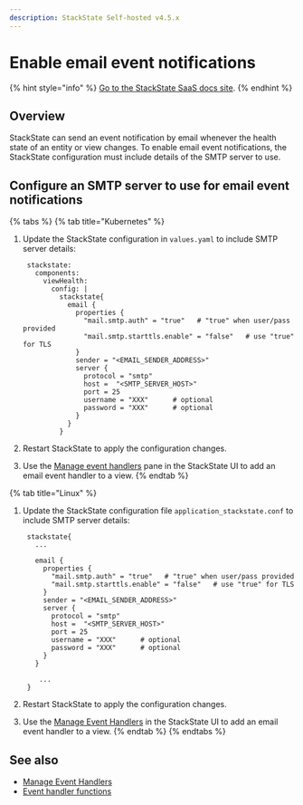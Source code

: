 ```yaml
---
description: StackState Self-hosted v4.5.x
---
```


# Enable email event notifications

{% hint style="info" %}
[Go to the StackState SaaS docs site](https://docs.stackstate.com/v/stackstate-saas/).
{% endhint %}

## Overview

StackState can send an event notification by email whenever the health state of an entity or view changes. To enable email event notifications, the StackState configuration must include details of the SMTP server to use.

## Configure an SMTP server to use for email event notifications

{% tabs %}
{% tab title="Kubernetes" %}
1. Update the StackState configuration in `values.yaml` to include SMTP server details:

   ```text
    stackstate:
      components:
        viewHealth:
          config: |
            stackstate{
              email {
                properties {
                  "mail.smtp.auth" = "true"   # "true" when user/pass provided   
                  "mail.smtp.starttls.enable" = "false"   # use "true" for TLS
                }
                sender = "<EMAIL_SENDER_ADDRESS>"
                server {
                  protocol = "smtp"
                  host =  "<SMTP_SERVER_HOST>"
                  port = 25
                  username = "XXX"      # optional
                  password = "XXX"      # optional
                }
              }
            }
   ```

2. Restart StackState to apply the configuration changes.
3. Use the [Manage event handlers](/use/stackstate-ui/views/manage-event-handlers.md) pane in the StackState UI to add an email event handler to a view.
{% endtab %}

{% tab title="Linux" %}
1. Update the StackState configuration file `application_stackstate.conf` to include SMTP server details:

   ```text
    stackstate{
      ...

      email {
        properties {
          "mail.smtp.auth" = "true"   # "true" when user/pass provided   
          "mail.smtp.starttls.enable" = "false"   # use "true" for TLS
        }
        sender = "<EMAIL_SENDER_ADDRESS>"
        server {
          protocol = "smtp"
          host =  "<SMTP_SERVER_HOST>"
          port = 25
          username = "XXX"      # optional
          password = "XXX"      # optional
        }
      }

       ...
    }
   ```

2. Restart StackState to apply the configuration changes.
3. Use the [Manage Event Handlers](/use/stackstate-ui/views/manage-event-handlers.md) in the StackState UI to add an email event handler to a view.
{% endtab %}
{% endtabs %}

## See also

* [Manage Event Handlers](/use/stackstate-ui/views/manage-event-handlers.md)
* [Event handler functions](../../develop/developer-guides/custom-functions/event-handler-functions.md)

